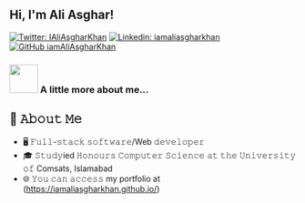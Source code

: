 <h2> Hi, I'm Ali Asghar! </h2>

[![Twitter: IAliAsgharKhan](https://img.shields.io/twitter/follow/IAliAsgharKhan?style=social)](https://twitter.com/IAliAsgharKhan)
[![Linkedin: iamaliasgharkhan](https://img.shields.io/badge/-iamaliasgharkhan-blue?style=flat-square&logo=Linkedin&logoColor=white&link=https://www.linkedin.com/in/iamaliasgharkhan/)](https://www.linkedin.com/in/iamaliasgharkhan/)
[![GitHub iamAliAsgharKhan](https://img.shields.io/github/followers/iamAliAsgharKhan?label=follow&style=social)](https://github.com/iamAliAsgharKhan)


### <img src="https://media.giphy.com/media/VgCDAzcKvsR6OM0uWg/giphy.gif" width="50"> A little more about me...  


## :book: 𝙰𝚋𝚘𝚞𝚝 𝙼𝚎
- 🖥 𝙵𝚞𝚕𝚕-𝚜𝚝𝚊𝚌𝚔 𝚜𝚘𝚏𝚝𝚠𝚊𝚛𝚎/Web 𝚍𝚎𝚟𝚎𝚕𝚘𝚙𝚎𝚛
- 🎓 𝚂𝚝𝚞𝚍𝚢ied 𝙷𝚘𝚗𝚘𝚞𝚛𝚜 𝙲𝚘𝚖𝚙𝚞𝚝𝚎𝚛 𝚂𝚌𝚒𝚎𝚗𝚌𝚎 𝚊𝚝 𝚝𝚑𝚎 𝚄𝚗𝚒𝚟𝚎𝚛𝚜𝚒𝚝𝚢 𝚘𝚏 Comsats, Islamabad
- 🌐 𝚈𝚘𝚞 𝚌𝚊𝚗 𝚊𝚌𝚌𝚎𝚜𝚜 my portfolio at (https://iamaliasgharkhan.github.io/)
